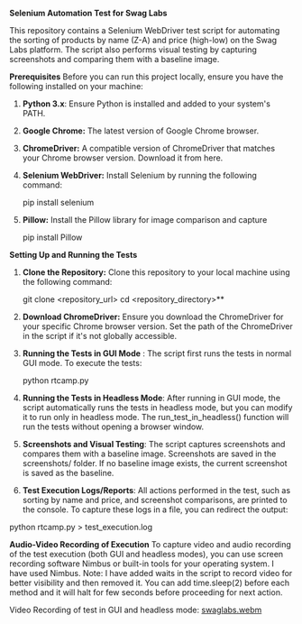 **Selenium Automation Test for Swag Labs**

This repository contains a Selenium WebDriver test script for automating the sorting of products by name (Z-A) and price (high-low) on the Swag Labs platform. The script also performs visual testing by capturing screenshots and comparing them with a baseline image.

**Prerequisites**
Before you can run this project locally, ensure you have the following installed on your machine:

1. **Python 3.x**: Ensure Python is installed and added to your system's PATH.
2. **Google Chrome:** The latest version of Google Chrome browser.
3. **ChromeDriver:** A compatible version of ChromeDriver that matches your Chrome browser version. Download it from here.
4. **Selenium WebDriver:** Install Selenium by running the following command:
 
   pip install selenium
5. **Pillow:** Install the Pillow library for image comparison and capture

   pip install Pillow

**Setting Up and Running the Tests**
1. **Clone the Repository:** Clone this repository to your local machine using the following command:

     git clone <repository_url>
     cd <repository_directory>**
   
3. **Download ChromeDriver:** Ensure you download the ChromeDriver for your specific Chrome browser version. Set the path of the ChromeDriver in the script if it's not globally accessible.
4. **Running the Tests in GUI Mode** : The script first runs the tests in normal GUI mode. To execute the tests:
 
    python rtcamp.py
   
6. **Running the Tests in Headless Mode**: After running in GUI mode, the script automatically runs the tests in headless mode, but you can modify it to run only in headless mode.
     The run_test_in_headless() function will run the tests without opening a browser window.
7. **Screenshots and Visual Testing**: The script captures screenshots and compares them with a baseline image. Screenshots are saved in the screenshots/ folder. If no baseline image exists, the current screenshot is saved as the baseline.
8. **Test Execution Logs/Reports**: All actions performed in the test, such as sorting by name and price, and screenshot comparisons, are printed to the console. To capture these logs in a file, you can redirect the output:

  python rtcamp.py > test_execution.log

**Audio-Video Recording of Execution**
To capture video and audio recording of the test execution (both GUI and headless modes), you can use screen recording software Nimbus or built-in tools for your operating system. I have used Nimbus.
Note: I have added waits in the script to record video for better visibility and then removed it. You can add time.sleep(2) before each method and it will halt for few seconds before proceeding for next action.

Video Recording of test in GUI and headless mode: 
[swaglabs.webm](https://github.com/user-attachments/assets/9fdf8d76-bab3-4bf2-b174-2e531e851417)

